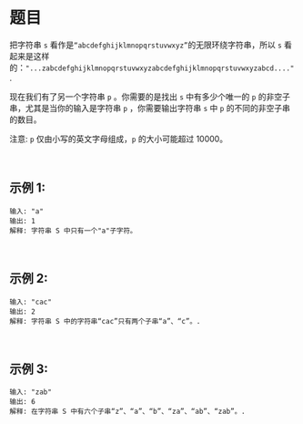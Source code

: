 题目
=====
把字符串 `s` 看作是`“abcdefghijklmnopqrstuvwxyz”`的无限环绕字符串，所以 `s` 看起来是这样的：`"...zabcdefghijklmnopqrstuvwxyzabcdefghijklmnopqrstuvwxyzabcd...."`. 

现在我们有了另一个字符串 `p` 。你需要的是找出 `s` 中有多少个唯一的 `p` 的非空子串，尤其是当你的输入是字符串 `p` ，你需要输出字符串 `s` 中 `p` 的不同的非空子串的数目。 

注意: `p` 仅由小写的英文字母组成，`p` 的大小可能超过 10000。

 

示例 1:
-----
```
输入: "a"
输出: 1
解释: 字符串 S 中只有一个"a"子字符。
```
 

示例 2:
-----
```
输入: "cac"
输出: 2
解释: 字符串 S 中的字符串“cac”只有两个子串“a”、“c”。.
```
 

示例 3:
-----
```
输入: "zab"
输出: 6
解释: 在字符串 S 中有六个子串“z”、“a”、“b”、“za”、“ab”、“zab”。.
```